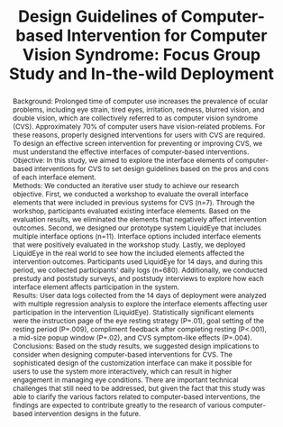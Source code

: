 ---
layout: publication
title: "Design Guidelines of Computer-based Intervention for Computer Vision Syndrome: Focus Group Study and In-the-wild Deployment"
year: 2021
month: 10
authors:
  - Youjin Hwang
  - Donghoon Shin
  - Jinsu Eun
  - Bongwon Suh
  - Joonhwan Lee
venue: 'Journal of Medical Internet Research 23(3), 2021'
venue_full: 'Journal of Medical Internet Research, 23(3), e22099'
category: 
  - "Healthcare"
abstract: >-
  Background:

  Prolonged time of computer use increases the prevalence of ocular
  problems, including eye strain, tired eyes, irritation, redness, blurred
  vision, and double vision, which are collectively referred to as
  computer vision syndrome (CVS). Approximately 70% of computer users have
  vision-related problems. For these reasons, properly designed
  interventions for users with CVS are required. To design an effective
  screen intervention for preventing or improving CVS, we must understand
  the effective interfaces of computer-based interventions.


  Objective:

  In this study, we aimed to explore the interface elements of
  computer-based interventions for CVS to set design guidelines based on
  the pros and cons of each interface element.


  Methods:

  We conducted an iterative user study to achieve our research objective.
  First, we conducted a workshop to evaluate the overall interface
  elements that were included in previous systems for CVS (n=7). Through
  the workshop, participants evaluated existing interface elements. Based
  on the evaluation results, we eliminated the elements that negatively
  affect intervention outcomes. Second, we designed our prototype system
  LiquidEye that includes multiple interface options (n=11). Interface
  options included interface elements that were positively evaluated in
  the workshop study. Lastly, we deployed LiquidEye in the real world to
  see how the included elements affected the intervention outcomes.
  Participants used LiquidEye for 14 days, and during this period, we
  collected participants’ daily logs (n=680). Additionally, we conducted
  prestudy and poststudy surveys, and poststudy interviews to explore how
  each interface element affects participation in the system.


  Results:

  User data logs collected from the 14 days of deployment were analyzed
  with multiple regression analysis to explore the interface elements
  affecting user participation in the intervention (LiquidEye).
  Statistically significant elements were the instruction page of the eye
  resting strategy (P=.01), goal setting of the resting period (P=.009),
  compliment feedback after completing resting (P<.001), a mid-size popup
  window (P=.02), and CVS symptom-like effects (P=.004).


  Conclusions:

  Based on the study results, we suggested design implications to consider
  when designing computer-based interventions for CVS. The sophisticated
  design of the customization interface can make it possible for users to
  use the system more interactively, which can result in higher engagement
  in managing eye conditions. There are important technical challenges
  that still need to be addressed, but given the fact that this study was
  able to clarify the various factors related to computer-based
  interventions, the findings are expected to contribute greatly to the
  research of various computer-based intervention designs in the future.
bibtex: |-
  @article{liquideye,
            title = {Design Guidelines of Computer-based Intervention for Computer Vision Syndrome: Focus Group Study and In-the-wild Deployment},
            author = {Hwang, Youjin and Shin, Donghoon and Eun, Jinsu and Suh, Bongwon and Lee, Joonhwan},
            year = 2021,
            month = {Feb},
            day = 25,
            journal = {J Med Internet Res},
            doi = {10.2196/22099},
            url = {https://doi.org/10.2196/22099}
          }
---